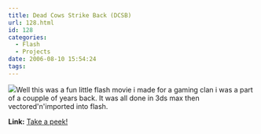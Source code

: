 ```yaml
---
title: Dead Cows Strike Back (DCSB)
url: 128.html
id: 128
categories:
  - Flash
  - Projects
date: 2006-08-10 15:54:24
tags:
---
```


![](/wp-content/uploads/Image/DCSB.gif)Well this was a fun little flash movie i made for a gaming clan i was a part of a coupple of years back. It was all done in 3ds max then vectored'n'imported into flash.

**Link:** [Take a peek!](https://www.mikecann.co.uk/flash/DCSB.html)